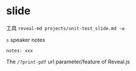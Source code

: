 # slide 

工具
`reveal-md projects/unit-test_slide.md -w`

`s` speaker notes
```
notes: xxx
```

The `/?print-pdf` url parameter/feature of Reveal.js
